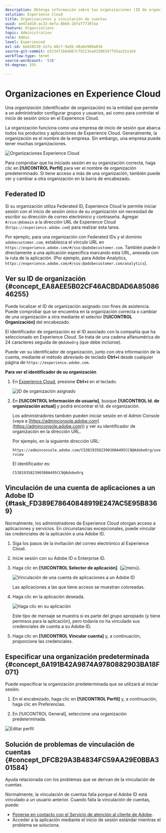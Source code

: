 ```yaml
---
description: Obtenga información sobre las organizaciones (ID de organización de IMS) y la vinculación de cuentas de soluciones a Experience Cloud.
solution: Experience Cloud
title: Organizaciones y vinculación de cuentas
uuid: ae47ad18-ac33-4efa-8b68-2bfaf77397aa
feature: Organizations
topic: Administration
role: Admin
level: Experienced
exl-id: 6eb58530-2a7a-48c7-9a5b-48a6e980a034
source-git-commit: e523471b6dd67cf8213ead3208347fd3aa32a164
workflow-type: tm+mt
source-wordcount: '538'
ht-degree: 55%

---
```


# Organizaciones en Experience Cloud

Una *organización* (identificador de organización) es la entidad que permite a un administrador configurar grupos y usuarios, así como para controlar el inicio de sesión único en el Experience Cloud.

La organización funciona como una empresa de inicio de sesión que abarca todos los productos y aplicaciones de Experience Cloud. Generalmente, la organización es el nombre de la empresa. Sin embargo, una empresa puede tener muchas organizaciones.

![Organizaciones Experience Cloud](../assets/organizations-menu.png)

Para comprobar que ha iniciado sesión en su organización correcta, haga clic en **[!UICONTROL Perfil]** para ver el nombre de organización predeterminado. Si tiene acceso a más de una organización, también puede ver y cambiar a otra organización en la barra de encabezado.

## Federated ID

Si su organización utiliza Federated ID, Experience Cloud le permite iniciar sesión con el inicio de sesión único de su organización sin necesidad de escribir su dirección de correo electrónico y contraseña. Agregar `#/sso:@domain` a la dirección URL de Experience Cloud (`https://experience.adobe.com`) para realizar esta tarea.

Por ejemplo, para una organización con Federated IDs y el dominio `adobecustomer.com`, establezca el vínculo URL en `https://experience.adobe.com/#/sso:@adobecustomer.com`. También puede ir directamente a una aplicación específica marcando esta URL, anexada con la ruta de la aplicación. (Por ejemplo, para Adobe Analytics, `https://experience.adobe.com/#/sso:@adobecustomer.com/analytics`).

## Ver su ID de organización {#concept_EA8AEE5B02CF46ACBDAD6A8508646255}

Puede localizar el ID de organización asignado con fines de asistencia. Puede comprobar que se encuentra en la organización correcta o cambiar de una organización a otra mediante el selector **[!UICONTROL Organización]** del encabezado.

El identificador de organización es el ID asociado con la compañía que ha seleccionado en Experience Cloud. Se trata de una cadena alfanumérica de 24 caracteres seguida de `@AdobeOrg` (que debe incluirse).

Puede ver su identificador de organización, junto con otra información de la cuenta, mediante el método abreviado de teclado **Ctrl+i** desde cualquier página de `https://experience.adobe.com`.

**Para ver el identificador de su organización**

1. En [Experience Cloud](https://experience.adobe.com), presione **Ctrl+i** en el teclado.

   ![ID de organización asignado](../assets/assigned-organization.png)

1. En **[!UICONTROL Información de usuario]**, busque **[!UICONTROL Id. de organización actual]** y podrá encontrar el Id. de organización.

   Los administradores también pueden iniciar sesión en el Admin Console (vaya a [https://adminconsole.adobe.com](https://adminconsole.adobe.com)) y ver su identificador de organización en la dirección URL.

   Por ejemplo, en la siguiente dirección URL:

   `https://adminconsole.adobe.com/C538193582390300A495CC9@AdobeOrg/overview`

   El identificador es:

   `C538193582390300A495CC9@AdobeOrg`

## Vinculación de una cuenta de aplicaciones a un Adobe ID {#task_FD389E78640848919E247AC5E95B8369}

Normalmente, los administradores de Experience Cloud otorgan acceso a aplicaciones y servicios. En circunstancias excepcionales, puede vincular las credenciales de la aplicación a una Adobe ID.

1. Siga los pasos de la invitación del correo electrónico al Experience Cloud.

1. Inicie sesión con su Adobe ID o Enterprise ID.

1. Haga clic en **[!UICONTROL Selector de aplicación]**. (![menú](../assets/menu-icon.png)).

   ![Vinculación de una cuenta de aplicaciones a un Adobe ID](../assets/solutions-active.png)

   Las aplicaciones a las que tiene acceso se muestran coloreadas.

1. Haga clic en la aplicación deseada.

   ![Haga clic en su aplicación](../assets/analytics-link-accounts.png)

   Este tipo de mensaje se muestra si es parte del grupo apropiado (y tiene permisos para la aplicación), pero todavía no ha vinculado sus credenciales de cuenta a su Adobe ID.

1. Haga clic en **[!UICONTROL Vincular cuenta]** y, a continuación, proporcione las credenciales.

## Especificar una organización predeterminada {#concept_6A191B42A9874A9780882903BA18F071}

Puede especificar la organización predeterminada que se utilizará al iniciar sesión.

1. En el encabezado, haga clic en **[!UICONTROL Perfil]** y, a continuación, haga clic en Preferencias.

1. En [!UICONTROL General], seleccione una organización predeterminada.


![Editar perfil](../assets/edit-profile.png)

## Solución de problemas de vinculación de cuentas {#concept_DFCB29A3B4834FC59AA29E0BBA301584}

Ayuda relacionada con los problemas que se derivan de la vinculación de cuentas.

Normalmente, la vinculación de cuentas falla porque el Adobe ID está vinculado a un usuario anterior. Cuando falla la vinculación de cuentas, puede:

* [Ponerse en contacto con el Servicio de atención al cliente de Adobe](https://experienceleague.adobe.com/?support-solution=General&amp;lang=es#support).
* Acceder a la aplicación mediante el inicio de sesión estándar mientras el problema se soluciona.

